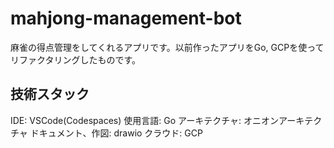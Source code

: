 # mahjong-management-bot
麻雀の得点管理をしてくれるアプリです。以前作ったアプリをGo, GCPを使ってリファクタリングしたものです。

## 技術スタック
IDE: VSCode(Codespaces)
使用言語: Go
アーキテクチャ: オニオンアーキテクチャ
ドキュメント、作図: drawio
クラウド: GCP

